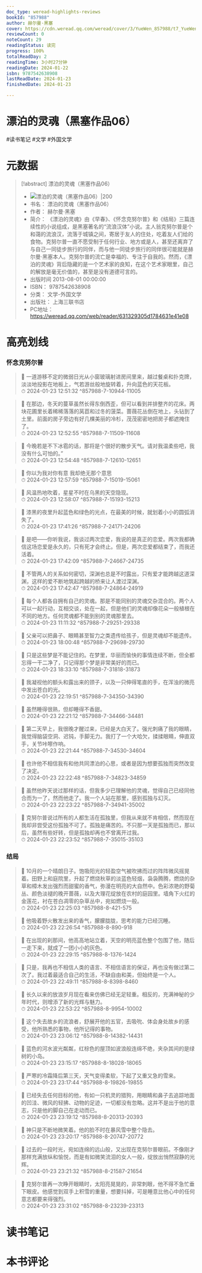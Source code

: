 ```yaml
---
doc_type: weread-highlights-reviews
bookId: "857988"
author: 赫尔曼·黑塞
cover: https://cdn.weread.qq.com/weread/cover/3/YueWen_857988/t7_YueWen_857988.jpg
reviewCount: 0
noteCount: 29
readingStatus: 读完
progress: 100%
totalReadDay: 2
readingTime: 3小时27分钟
readingDate: 2024-01-22
isbn: 9787542638908
lastReadDate: 2024-01-23
finishedDate: 2024-01-23

---
```

# 漂泊的灵魂（黑塞作品06）

#读书笔记 #文学 #外国文学

# 元数据
> [!abstract] 漂泊的灵魂（黑塞作品06）
> - ![ 漂泊的灵魂（黑塞作品06）|200](https://cdn.weread.qq.com/weread/cover/3/YueWen_857988/t7_YueWen_857988.jpg)
> - 书名： 漂泊的灵魂（黑塞作品06）
> - 作者： 赫尔曼·黑塞
> - 简介： 《漂泊的灵魂》由《早春》、《怀念克努尔普》和《结局》三篇连续性的小说组成，是黑塞著名的“流浪汉体”小说。主人翁克努尔普是个和蔼的流浪汉，流落于城镇之间，寄居于友人的住处，吃着友人们给的食物。克努尔普一直不愿受制于任何行业、地方或是人，甚至还离弃了与自己一同徒步旅行的同伴，而与他一同徒步旅行的同伴很可能就是赫尔曼·黑塞本人。克努尔普的流亡是幸福的、专注于自我的。然而，《漂泊的灵魂》背后隐藏的是一个艺术家的良知，在这个艺术家眼里，自己的解放是毫无价值的，甚至是没有道德可言的。
> - 出版时间 2013-08-01 00:00:00
> - ISBN： 9787542638908
> - 分类： 文学-外国文学
> - 出版社： 上海三联书店
> - PC地址：https://weread.qq.com/web/reader/631329305d1784631e41e08

# 高亮划线

### 怀念克努尔普

> 📌 一道游移不定的微弱日光从小窗玻璃射进房间里来，越过餐桌和扑克牌，淡淡地投影在地板上，气若游丝般地旋转着，升向蓝色的天花板。  
> ⏱ 2024-01-23 12:51:32 ^857988-7-10944-11005

> 📌 在那边，冬天的蔓草虽然长得东倒西歪，但可以看到并排整齐的花床。两块花圃里长着稀稀落落的莴苣和过冬的菠菜。蔷薇花丛倒在地上，头钻到了土里。前面的房子旁边有好几棵美丽的冷杉，茂茂密密地把房子都遮掩住了。  
> ⏱ 2024-01-23 12:52:55 ^857988-7-11509-11608

> 📌 今晚若是不下冰雹的话，那将是个很好的散步天气。请对我温柔些吧，我没有什么可怕的。”  
> ⏱ 2024-01-23 12:54:48 ^857988-7-12610-12651

> 📌 你以为我对你有意
我却绝无那个意思  
> ⏱ 2024-01-23 12:57:59 ^857988-7-15019-15061

> 📌 风温热地吹着，星星不时在乌黑的天空隐现。  
> ⏱ 2024-01-23 12:58:07 ^857988-7-15193-15213

> 📌 漆黑的夜里升起蓝色和绿色的光点，在最美的时候，就划着小小的圆弧消失了。  
> ⏱ 2024-01-23 17:41:26 ^857988-7-24171-24206

> 📌 是吧——你听我说，我谈过两次恋爱，我说的是真正的恋爱。两次我都确信这场恋爱是永久的，只有死才会终止。但是，两次恋爱都结束了，而我还活着。  
> ⏱ 2024-01-23 17:42:09 ^857988-7-24667-24735

> 📌 不管两人的关系如何密切，深渊也总是不时露出，只有爱才能跨越这道深渊，这样的爱不断地筑起跨越的桥来让人渡过深渊。  
> ⏱ 2024-01-23 17:42:47 ^857988-7-24864-24919

> 📌 每个人都各自拥有自己的灵魂。那是不能同别的灵魂交杂混合的。两个人可以一起行动，互相交谈，处在一起，但是他们的灵魂却像花朵一般植根在不同的地方。任何灵魂都不能到别的灵魂那里去。  
> ⏱ 2024-01-23 11:11:32 ^857988-7-29251-29338

> 📌 父亲可以把鼻子、眼睛甚至智力之类遗传给孩子，但是灵魂却不能遗传。  
> ⏱ 2024-01-23 18:00:48 ^857988-7-29698-29730

> 📌 只是这些梦是不能记住的。在梦里，华丽而愉快的事情连续不断，但全都忘得一干二净了，只记得那个梦是非常美好的而已。  
> ⏱ 2024-01-23 18:33:10 ^857988-7-31818-31873

> 📌 我凝视他的额头和露出来的颈子，以及一只伸得笔直的手，在浑浊的微亮中发出苍白的光。  
> ⏱ 2024-01-23 22:19:51 ^857988-7-34350-34390

> 📌 虽然睡得很熟，但却睡得不香甜。  
> ⏱ 2024-01-23 22:21:12 ^857988-7-34466-34481

> 📌 第二天早上，我很晚才醒过来，已经是大白天了。强光刺痛了我的眼睛，我觉得脑袋空洞、迟钝，手脚无力。我打了一个大哈欠，揉揉眼睛，伸直双手，关节咔嚓作响。  
> ⏱ 2024-01-23 22:21:44 ^857988-7-34530-34604

> 📌 也许他不相信我有和他共同漂泊的心思，或者是因为想要孤独而突然改变了决定。  
> ⏱ 2024-01-23 22:22:48 ^857988-7-34823-34859

> 📌 虽然他昨天说过那样的话，但我多少已理解他的灵魂，觉得自己已经同他合而为一了，然而他走了。我一个人站在那里，感到孤独与幻灭。  
> ⏱ 2024-01-23 22:23:22 ^857988-7-34941-35002

> 📌 克努尔普说过所有的人都生活在孤独里，但我从来就不肯相信，然而现在我却非尝受这份孤独不可了。孤独是痛苦的。不只那一天是孤独而已，那以后，虽然有些好转，但是孤独却再也不曾离开过我。  
> ⏱ 2024-01-23 22:23:52 ^857988-7-35015-35103

### 结局

> 📌 10月的一个晴朗日子。饱吸阳光的轻盈空气被吹拂而过的阵阵微风摇晃着。田野上和庭院里，升起了燃烧秋草的淡蓝色轻烟，袅袅腾腾，燃烧的杂草和樟木发出强烈而甜蜜的香气，弥漫在明亮的大自然中。色彩浓艳的野菊丛、颜色淡褪的晚开蔷薇，以及大理花绽放在农村的庭园里。墙角下火红的金莲花，衬在苍白凋零的杂草丛中，宛如燃烧一般。  
> ⏱ 2024-01-23 22:25:03 ^857988-8-421-575

> 📌 他吸着野火散发出来的香气，朦朦胧胧，思考的能力已经沉睡。  
> ⏱ 2024-01-23 22:26:54 ^857988-8-890-918

> 📌 在出现的刹那间，他高高地站立着，天空的明亮蓝色整个包围了他，随后一走下来，就成了一团小小的灰色。  
> ⏱ 2024-01-23 22:29:15 ^857988-8-1376-1424

> 📌 只是，我再也不相信人类的语言、不相信语言的保证，再也没有做过第二次了。我过着最适合自己的生活，不缺自由和美，但始终是一个人。  
> ⏱ 2024-01-23 22:49:11 ^857988-8-8398-8460

> 📌 长久以来的放浪岁月现在看来仿佛已经无足轻重。相反的，充满神秘的少年时代，则增添了新的光辉与魅力。  
> ⏱ 2024-01-23 22:53:22 ^857988-8-9954-10002

> 📌 这个失去故乡的流浪者，舒展开他的五官，去吸吮、体会身处故乡的感受，他所熟悉的事物，他所记得的事物。  
> ⏱ 2024-01-23 23:06:12 ^857988-8-14382-14431

> 📌 蓝色的河水波光粼粼，红棕色的屋顶如波浪般连绵不绝，夹杂其间的是绿树的小岛。  
> ⏱ 2024-01-23 23:15:17 ^857988-8-18028-18065

> 📌 严寒的冷霜降后第三天，天气变得柔软，下起了又重又急的雪来。  
> ⏱ 2024-01-23 23:17:44 ^857988-8-19826-19855

> 📌 已经失去任何目标的他，有如一只机灵的猎狗，用眼睛和鼻子去追踪地面的凹洼、微风的轻拂、动物的足迹，一切都没有忽略。这并不是出于他的意志，只是他的脚自己在走动而已。  
> ⏱ 2024-01-23 23:19:12 ^857988-8-20313-20393

> 📌 神只是不断地微笑着。他的脸不时在暴风雪中整个隐去。  
> ⏱ 2024-01-23 23:20:17 ^857988-8-20747-20772

> 📌 过去的一段时光，宛如连绵的远山般，又出现在克努尔普眼前。不像刚才那样充满放纵和愉悦，而是有如微笑流泪的女人一般，绽放出悄然寂静的光辉。  
> ⏱ 2024-01-23 23:21:32 ^857988-8-21587-21654

> 📌 克努尔普再一次睁开眼睛时，太阳亮晃晃的，非常刺眼，他不得不急忙垂下眼皮。他感觉到双手上积雪的重量，想要抖掉，可是睡意比他心中的任何意志都要来得强烈。  
> ⏱ 2024-01-23 23:31:02 ^857988-8-23239-23313

# 读书笔记

# 本书评论
